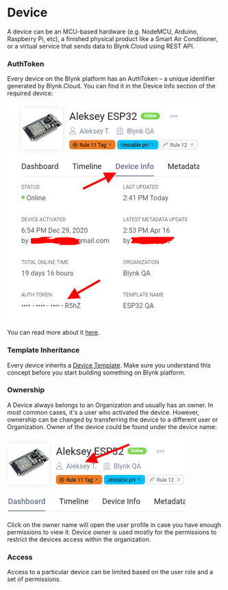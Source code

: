 # Device

A device can be an MCU-based hardware \(e.g. NodeMCU, Arduino, Raspberry Pi, etc\), a finished physical product like a Smart Air Conditioner,  or a virtual service that sends data to Blynk.Cloud using REST API.

### AuthToken

Every device on the Blynk platform has an AuthToken – a unique identifier generated by Blynk.Cloud.
You can find it in the Device Info section of the required device:

![Device Auth Token](../.gitbook/assets/auth_token.png)

You can read more about it [here](../getting-started/activating-devices/#2-activating-device-with-static-auth-token).

### Template Inheritance

Every device inherits a [Device Template](device-template.md). Make sure you understand this concept before you start building something on Blynk platform. 

### Ownership

A Device always belongs to an Organization and usually has an owner.
In most common cases, it's a user who activated the device. However, ownership can be changed by transferring the device to a different user or Organization.
Owner of the device could be found under the device name:

![Device Owner](../.gitbook/assets/device_owner.png)

Click on the owner name will open the user profile in case you have enough permissions to view it.
Device owner is used mostly for the permissions to restrict the devices access within the organization.

### Access

Access to a particular device can be limited based on the user role and a set of permissions.



